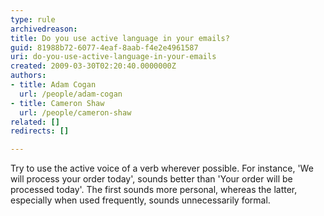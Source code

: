 ```yaml
---
type: rule
archivedreason: 
title: Do you use active language in your emails?
guid: 81988b72-6077-4eaf-8aab-f4e2e4961587
uri: do-you-use-active-language-in-your-emails
created: 2009-03-30T02:20:40.0000000Z
authors:
- title: Adam Cogan
  url: /people/adam-cogan
- title: Cameron Shaw
  url: /people/cameron-shaw
related: []
redirects: []

---
```


Try to use the active voice of a verb wherever possible. For instance, 'We will process your order today', sounds better than 'Your order will be processed today'. The first sounds more personal, whereas the latter, especially when used frequently, sounds unnecessarily formal.

<!--endintro-->
